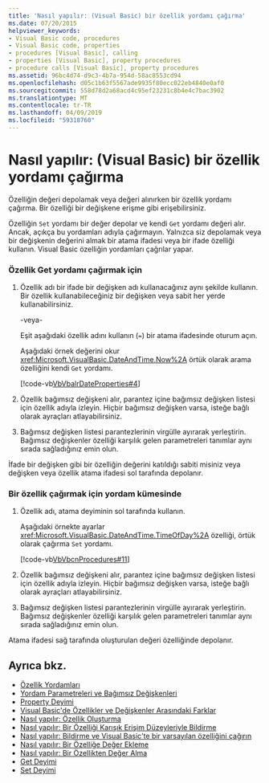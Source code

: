 ```yaml
---
title: 'Nasıl yapılır: (Visual Basic) bir özellik yordamı çağırma'
ms.date: 07/20/2015
helpviewer_keywords:
- Visual Basic code, procedures
- Visual Basic code, properties
- procedures [Visual Basic], calling
- properties [Visual Basic], property procedures
- procedure calls [Visual Basic], property procedures
ms.assetid: 96bc4d74-d9c3-4b7a-954d-58ac8553cd94
ms.openlocfilehash: d05c1b63f5567ade9935f80ecc022eb4840e0af0
ms.sourcegitcommit: 558d78d2a68acd4c95ef23231c8b4e4c7bac3902
ms.translationtype: MT
ms.contentlocale: tr-TR
ms.lasthandoff: 04/09/2019
ms.locfileid: "59318760"
---
```

# <a name="how-to-call-a-property-procedure-visual-basic"></a>Nasıl yapılır: (Visual Basic) bir özellik yordamı çağırma
Özelliğin değeri depolamak veya değeri alınırken bir özellik yordamı çağırma. Bir özelliği bir değişkene erişme gibi erişebilirsiniz.  
  
 Özelliğin `Set` yordamı bir değer depolar ve kendi `Get` yordamı değeri alır. Ancak, açıkça bu yordamları adıyla çağırmayın. Yalnızca siz depolamak veya bir değişkenin değerini almak bir atama ifadesi veya bir ifade özelliği kullanın. Visual Basic özelliğin yordamları çağrılar yapar.  
  
### <a name="to-call-a-propertys-get-procedure"></a>Özellik Get yordamı çağırmak için  
  
1. Özellik adı bir ifade bir değişken adı kullanacağınız aynı şekilde kullanın. Bir özellik kullanabileceğiniz bir değişken veya sabit her yerde kullanabilirsiniz.  
  
     -veya-  
  
     Eşit aşağıdaki özellik adını kullanın (`=`) bir atama ifadesinde oturum açın.  
  
     Aşağıdaki örnek değerini okur <xref:Microsoft.VisualBasic.DateAndTime.Now%2A> örtük olarak arama özelliğini kendi `Get` yordamı.  
  
     [!code-vb[VbVbalrDateProperties#4](~/samples/snippets/visualbasic/VS_Snippets_VBCSharp/VbVbalrDateProperties/VB/Module1.vb#4)]  
  
2. Özellik bağımsız değişkeni alır, parantez içine bağımsız değişken listesi için özellik adıyla izleyin. Hiçbir bağımsız değişken varsa, isteğe bağlı olarak ayraçları atlayabilirsiniz.  
  
3. Bağımsız değişken listesi parantezlerinin virgülle ayırarak yerleştirin. Bağımsız değişkenler özelliği karşılık gelen parametreleri tanımlar aynı sırada sağladığınız emin olun.  
  
 İfade bir değişken gibi bir özelliğin değerini katıldığı sabiti misiniz veya değişken veya özellik atama ifadesi sol tarafında depolanır.  
  
### <a name="to-call-a-propertys-set-procedure"></a>Bir özellik çağırmak için yordam kümesinde  
  
1. Özellik adı, atama deyiminin sol tarafında kullanın.  
  
     Aşağıdaki örnekte ayarlar <xref:Microsoft.VisualBasic.DateAndTime.TimeOfDay%2A> özelliği, örtük olarak çağırma `Set` yordamı.  
  
     [!code-vb[VbVbcnProcedures#11](~/samples/snippets/visualbasic/VS_Snippets_VBCSharp/VbVbcnProcedures/VB/Class1.vb#11)]  
  
2. Özellik bağımsız değişkeni alır, parantez içine bağımsız değişken listesi için özellik adıyla izleyin. Hiçbir bağımsız değişken varsa, isteğe bağlı olarak ayraçları atlayabilirsiniz.  
  
3. Bağımsız değişken listesi parantezlerinin virgülle ayırarak yerleştirin. Bağımsız değişkenler özelliği karşılık gelen parametreleri tanımlar aynı sırada sağladığınız emin olun.  
  
 Atama ifadesi sağ tarafında oluşturulan değeri özelliğinde depolanır.  
  
## <a name="see-also"></a>Ayrıca bkz.

- [Özellik Yordamları](./property-procedures.md)
- [Yordam Parametreleri ve Bağımsız Değişkenleri](./procedure-parameters-and-arguments.md)
- [Property Deyimi](../../../../visual-basic/language-reference/statements/property-statement.md)
- [Visual Basic'de Özellikler ve Değişkenler Arasındaki Farklar](./differences-between-properties-and-variables.md)
- [Nasıl yapılır: Özellik Oluşturma](./how-to-create-a-property.md)
- [Nasıl yapılır: Bir Özelliği Karışık Erişim Düzeyleriyle Bildirme](./how-to-declare-a-property-with-mixed-access-levels.md)
- [Nasıl yapılır: Bildirme ve Visual Basic'te bir varsayılan özelliğini çağırın](./how-to-declare-and-call-a-default-property.md)
- [Nasıl yapılır: Bir Özelliğe Değer Ekleme](./how-to-put-a-value-in-a-property.md)
- [Nasıl yapılır: Bir Özellikten Değer Alma](./how-to-get-a-value-from-a-property.md)
- [Get Deyimi](../../../../visual-basic/language-reference/statements/get-statement.md)
- [Set Deyimi](../../../../visual-basic/language-reference/statements/set-statement.md)
